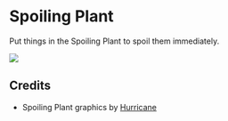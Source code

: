 # Spoiling Plant
Put things in the Spoiling Plant to spoil them immediately.

![](./thumbnail.png)

## Credits
- Spoiling Plant graphics by [Hurricane](https://mods.factorio.com/user/Hurricane046)